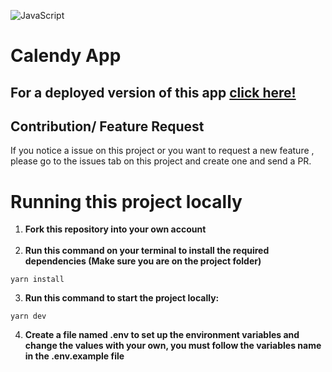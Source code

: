 ![JavaScript](https://img.shields.io/badge/javascript-%23323330.svg?style=for-the-badge&logo=javascript&logoColor=%23F7DF1E)

# Calendy App


## For a deployed version of this app [click here!](https://mern-calendar-tau.vercel.app/)


## Contribution/ Feature Request

If you notice a issue on this project or you want to request a new feature , please go to the issues tab on this project and create one and send a PR.

# Running this project locally


1. **Fork this repository into your own account** <br><br>
2. **Run this command on your terminal to install the required dependencies (Make sure you are on the project folder)**

```
yarn install
```

3. **Run this command to start the project locally:**

```
yarn dev
```

4. **Create a file named .env to set up the environment variables and change the values with your own, you must follow the variables name in the .env.example file**
